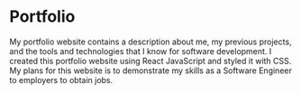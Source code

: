 # Portfolio 

 My portfolio website contains a description about me, my previous projects, and the tools and technologies that I know for software development. I created this portfolio website using React JavaScript and styled it with CSS. My plans for this website is to demonstrate my skills as a Software Engineer to employers to obtain jobs. 
